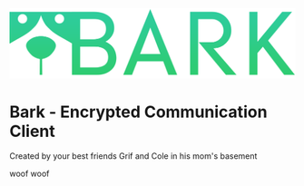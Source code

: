 ![alt text](https://github.com/ColeFortson/Bark/blob/master/bark%20logo%20text%20alpha.png "Woof Woof")
# Bark - Encrypted Communication Client

Created by your best friends Grif and Cole in his mom's basement

woof woof
